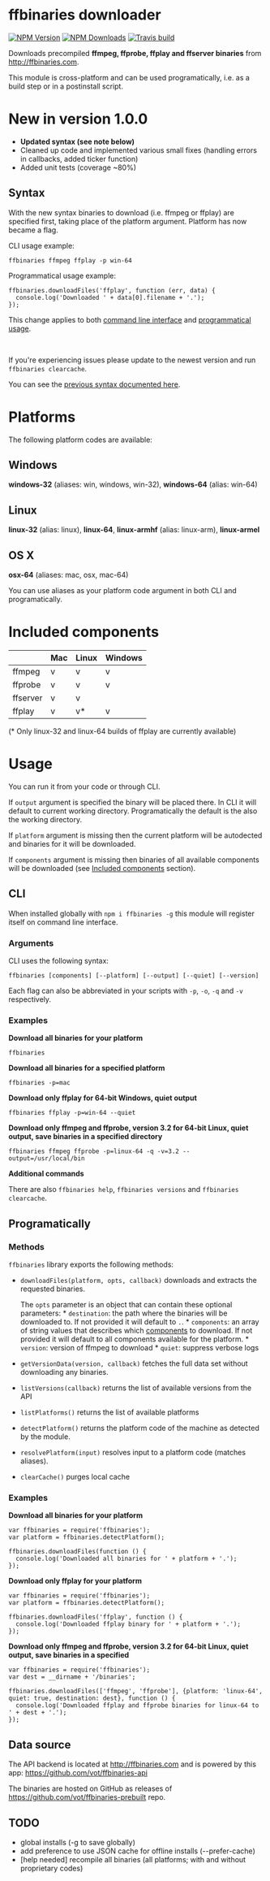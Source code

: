 # ffbinaries downloader

[![NPM Version][npm-img]][npm-url]
[![NPM Downloads][npm-dl-img]][npm-url]
[![Travis build][travis-img]][travis-url]

[npm-url]: https://npmjs.org/package/ffbinaries
[npm-img]: https://img.shields.io/npm/v/ffbinaries.svg
[npm-dl-img]: https://img.shields.io/npm/dm/ffbinaries.svg
[travis-img]: https://img.shields.io/travis/vot/ffbinaries-node/v1.0.0.svg
[travis-url]: https://travis-ci.org/vot/ffbinaries-node


Downloads precompiled **ffmpeg, ffprobe, ffplay and ffserver binaries** from http://ffbinaries.com.


This module is cross-platform and can be used programatically, i.e. as a build step or in a postinstall script.


# New in version 1.0.0

* **Updated syntax (see note below)**
* Cleaned up code and implemented various small fixes (handling errors in callbacks, added ticker function)
* Added unit tests (coverage ~80%)


## Syntax

With the new syntax binaries to download (i.e. ffmpeg or ffplay) are specified first,
taking place of the platform argument. Platform has now became a flag.

CLI usage example:

```
ffbinaries ffmpeg ffplay -p win-64
```

Programmatical usage example:

```
ffbinaries.downloadFiles('ffplay', function (err, data) {
  console.log('Downloaded ' + data[0].filename + '.');
});
```

This change applies to both [command line interface](#cli)
and [programmatical usage](#programatically).

<br />

If you're experiencing issues please update to the newest version and run `ffbinaries clearcache`.

You can see the
[previous syntax documented here](https://github.com/vot/ffbinaries-node/blob/ccad244c9fb64e2d90a9c788bf3a726f9df15f10/readme.md).


# Platforms

The following platform codes are available:

## Windows
**windows-32** (aliases: win, windows, win-32), **windows-64** (alias: win-64)

## Linux
**linux-32** (alias: linux), **linux-64**, **linux-armhf** (alias: linux-arm), **linux-armel**

## OS X
**osx-64** (aliases: mac, osx, mac-64)

You can use aliases as your platform code argument in both CLI and programatically.

# Included components

|          | Mac | Linux | Windows |
|----------|-----|-------|---------|
| ffmpeg   | v   | v     | v       |
| ffprobe  | v   | v     | v       |
| ffserver | v   | v     |         |
| ffplay   | v   | v*    | v       |

(* Only linux-32 and linux-64 builds of ffplay are currently available)

# Usage

You can run it from your code or through CLI.

If `output` argument is specified the binary will be placed there.
In CLI it will default to current working directory.
Programatically the default is the also the working directory.

If `platform` argument is missing then the current platform will be autodected and binaries for it will be downloaded.

If `components` argument is missing then binaries of all available components will be downloaded (see [Included components](#included-components) section).


## CLI

When installed globally with `npm i ffbinaries -g` this module will register
itself on command line interface.

### Arguments

CLI uses the following syntax:

`ffbinaries [components] [--platform] [--output] [--quiet] [--version]`

Each flag can also be abbreviated in your scripts with `-p`, `-o`, `-q` and `-v` respectively.

### Examples

**Download all binaries for your platform**

`ffbinaries`


**Download all binaries for a specified platform**

`ffbinaries -p=mac`


**Download only ffplay for 64-bit Windows, quiet output**

`ffbinaries ffplay -p=win-64 --quiet`


**Download only ffmpeg and ffprobe, version 3.2 for 64-bit Linux, quiet output, save binaries in a specified directory**

`ffbinaries ffmpeg ffprobe -p=linux-64 -q -v=3.2 --output=/usr/local/bin`

**Additional commands**

There are also `ffbinaries help`, `ffbinaries versions` and `ffbinaries clearcache`.


## Programatically

### Methods

`ffbinaries` library exports the following methods:

* `downloadFiles(platform, opts, callback)` downloads and extracts the requested binaries.

   The `opts` parameter is an object that can contain these optional parameters:
      * `destination`: the path where the binaries will be downloaded to. If not provided it will default to `.`.
      * `components`: an array of string values that describes which [components](#included-components) to download. If not provided it will default to all components available for the platform.
      * `version`: version of ffmpeg to download
      * `quiet`: suppress verbose logs

* `getVersionData(version, callback)` fetches the full data set without downloading any binaries.

* `listVersions(callback)` returns the list of available versions from the API

* `listPlatforms()` returns the list of available platforms

* `detectPlatform()` returns the platform code of the machine as detected by the module.

* `resolvePlatform(input)` resolves input to a platform code (matches aliases).

* `clearCache()` purges local cache


### Examples

**Download all binaries for your platform**

```
var ffbinaries = require('ffbinaries');
var platform = ffbinaries.detectPlatform();

ffbinaries.downloadFiles(function () {
  console.log('Downloaded all binaries for ' + platform + '.');
});
```

**Download only ffplay for your platform**

```
var ffbinaries = require('ffbinaries');
var platform = ffbinaries.detectPlatform();

ffbinaries.downloadFiles('ffplay', function () {
  console.log('Downloaded ffplay binary for ' + platform + '.');
});
```

**Download only ffmpeg and ffprobe, version 3.2 for 64-bit Linux, quiet output, save binaries in a specified**

```
var ffbinaries = require('ffbinaries');
var dest = __dirname + '/binaries';

ffbinaries.downloadFiles(['ffmpeg', 'ffprobe'], {platform: 'linux-64', quiet: true, destination: dest}, function () {
  console.log('Downloaded ffplay and ffprobe binaries for linux-64 to ' + dest + '.');
});
```

## Data source

The API backend is located at http://ffbinaries.com and is powered by this app: https://github.com/vot/ffbinaries-api

The binaries are hosted on GitHub as releases of https://github.com/vot/ffbinaries-prebuilt repo.


## TODO

* global installs (-g to save globally) <!-- Linux/Mac: /usr/local/bin   Win: C:/ffmpeg -->
* add preference to use JSON cache for offline installs (--prefer-cache)
* [help needed] recompile all binaries (all platforms; with and without proprietary codes)
